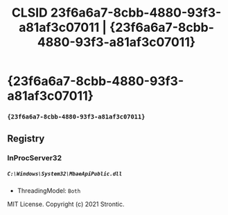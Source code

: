 ﻿---
title: "CLSID 23f6a6a7-8cbb-4880-93f3-a81af3c07011 | {23f6a6a7-8cbb-4880-93f3-a81af3c07011}"
excerpt: What is COM-Object CLSID 23f6a6a7-8cbb-4880-93f3-a81af3c07011?
---

# {23f6a6a7-8cbb-4880-93f3-a81af3c07011}

### `{23f6a6a7-8cbb-4880-93f3-a81af3c07011}`

## Registry


### InProcServer32

##### `C:\Windows\System32\MbaeApiPublic.dll`
* ThreadingModel: `Both`

MIT License. Copyright (c) 2021 Strontic.


